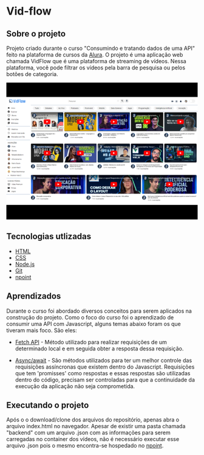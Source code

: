 # Vid-flow 

## Sobre o projeto
Projeto criado durante o curso "Consumindo e tratando dados de uma API" feito na plataforma de cursos da [Alura](https://www.alura.com.br/).
O projeto é uma aplicação web chamada VidFlow que é uma plataforma de streaming de vídeos. Nessa plataforma, você pode filtrar os vídeos pela barra de pesquisa ou pelos botões de categoria.

![imagem-capa-projeto](./img/capa_projeto/capa_projeto.png)

## Tecnologias utlizadas
- [HTML](https://developer.mozilla.org/pt-BR/docs/Web/HTML)
- [CSS](https://developer.mozilla.org/pt-BR/docs/Web/CSS)
- [Node.js](https://nodejs.org/en)
- [Git](https://git-scm.com/downloads)
- [npoint](https://www.npoint.io/)

## Aprendizados
Durante o curso foi abordado diversos conceitos para serem aplicados na construção do projeto.
Como o foco do curso foi o aprendizado de consumir uma API com Javascript, alguns temas abaixo foram os que tiveram mais foco. São eles:

* [Fetch API](https://developer.mozilla.org/pt-BR/docs/Web/API/Fetch_API/Using_Fetch) - Método utilizado para realizar requisições de um determinado local e em seguida obter a resposta dessa requisição.

* [Async/await](https://developer.mozilla.org/pt-BR/docs/Web/JavaScript/Reference/Statements/async_function) - São métodos utilizados para ter um melhor controle das requisições assíncronas que existem dentro do Javascript. Requisições que tem 'promisses' como respostas e essas respostas são utilizadas dentro do código, precisam ser controladas para que a continuidade da execução da aplicação não seja comprometida.

## Executando o projeto
Após o o download/clone dos arquivos do repositório, apenas abra o arquivo index.html no navegador. Apesar de existir uma pasta chamada "backend" com um arquivo .json com as informações para serem carregadas no container dos vídeos, não é necessário executar esse arquivo .json pois o mesmo encontra-se hospedado no [npoint](https://www.npoint.io/).